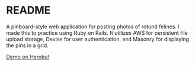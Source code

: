# README

A pinboard-style web application for posting photos of rotund felines. I made this to practice using Ruby on Rails. It utilizes AWS for persistent file upload storage, Devise for user authentication, and Masonry for displaying the pins in a grid. 

[Demo on Heroku!](https://salty-wave-12276.herokuapp.com)

